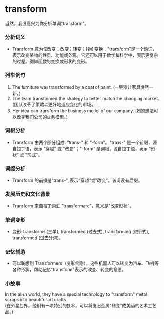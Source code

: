 # transform

当然，我很高兴为你分析单词"transform"。

  

### 分析词义

  

*   Transform 意为使改变；改变；转变；\[物\] 变换；"transform"是一个动词，表示改变某物的性质、功能或外观。它还可以用于数学和科学中，表示更复杂的过程，例如函数的变换或形状的变形。

  

### 列举例句

  

1.  The furniture was transformed by a coat of paint. (一层漆让家具焕然一新。)
2.  The team transformed the strategy to better match the changing market. (团队改革了策略以更好地适应变化的市场。)
3.  Her idea can transform the business model of our company. (她的想法可以改变我们公司的业务模型。)

  

### 词根分析

  

*   Transform 由两个部分组成: "trans-" 和 "-form"。"trans-" 是一个前缀，源自拉丁语，表示 "穿越" 或 "改变"；"-form" 是词根，源自拉丁语，表示 "形状" 或 "形式"。

  

### 词缀分析

  

*   Transform 的前缀是"trans-", 表示"穿越"或"改变"。该词没有后缀。

  

### 发展历史和文化背景

  

*   Transform 来自拉丁词汇 "transformare"，意义是"改变形状"。

  

### 单词变形

  

*   变形: transforms (三单), transformed (过去式), transforming (进行式), transformed (过去分词)。

  

### 记忆辅助

  

*   可以联想到 Transformers（变形金刚），这些机器人可以转变为汽车、飞机等各种形状，帮助记忆"transform"表示的改变、转变的意思。

  

### 小故事

  

In the alien world, they have a special technology to "transform" metal scraps into beautiful art crafts.  
(在外星世界，他们有一项特别的技术，可以将废旧金属"转变"成美丽的艺术工艺品。)
